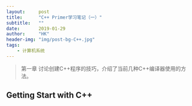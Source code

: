 ```yaml
---
layout:     post
title:      "C++ Primer学习笔记（一）"
subtitle:   ""
date:       2019-01-29
author:     "HK"
header-img: "img/post-bg-C++.jpg"
tags:
    - 计算机系统
---
```


> 第一章 讨论创建C++程序的技巧，介绍了当前几种C++编译器使用的方法。

## Getting Start with C++

